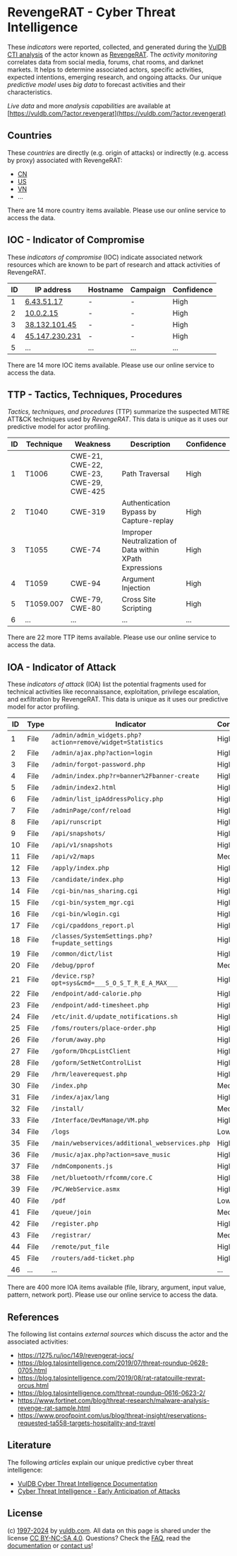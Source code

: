 # RevengeRAT - Cyber Threat Intelligence

These _indicators_ were reported, collected, and generated during the [VulDB CTI analysis](https://vuldb.com/?kb.cti) of the actor known as [RevengeRAT](https://vuldb.com/?actor.revengerat). The _activity monitoring_ correlates data from social media, forums, chat rooms, and darknet markets. It helps to determine associated actors, specific activities, expected intentions, emerging research, and ongoing attacks. Our unique _predictive model_ uses _big data_ to forecast activities and their characteristics.

_Live data_ and more _analysis capabilities_ are available at [https://vuldb.com/?actor.revengerat](https://vuldb.com/?actor.revengerat)

## Countries

These _countries_ are directly (e.g. origin of attacks) or indirectly (e.g. access by proxy) associated with RevengeRAT:

* [CN](https://vuldb.com/?country.cn)
* [US](https://vuldb.com/?country.us)
* [VN](https://vuldb.com/?country.vn)
* ...

There are 14 more country items available. Please use our online service to access the data.

## IOC - Indicator of Compromise

These _indicators of compromise_ (IOC) indicate associated network resources which are known to be part of research and attack activities of RevengeRAT.

ID | IP address | Hostname | Campaign | Confidence
-- | ---------- | -------- | -------- | ----------
1 | [6.43.51.17](https://vuldb.com/?ip.6.43.51.17) | - | - | High
2 | [10.0.2.15](https://vuldb.com/?ip.10.0.2.15) | - | - | High
3 | [38.132.101.45](https://vuldb.com/?ip.38.132.101.45) | - | - | High
4 | [45.147.230.231](https://vuldb.com/?ip.45.147.230.231) | - | - | High
5 | ... | ... | ... | ...

There are 14 more IOC items available. Please use our online service to access the data.

## TTP - Tactics, Techniques, Procedures

_Tactics, techniques, and procedures_ (TTP) summarize the suspected MITRE ATT&CK techniques used by _RevengeRAT_. This data is unique as it uses our predictive model for actor profiling.

ID | Technique | Weakness | Description | Confidence
-- | --------- | -------- | ----------- | ----------
1 | T1006 | CWE-21, CWE-22, CWE-23, CWE-29, CWE-425 | Path Traversal | High
2 | T1040 | CWE-319 | Authentication Bypass by Capture-replay | High
3 | T1055 | CWE-74 | Improper Neutralization of Data within XPath Expressions | High
4 | T1059 | CWE-94 | Argument Injection | High
5 | T1059.007 | CWE-79, CWE-80 | Cross Site Scripting | High
6 | ... | ... | ... | ...

There are 22 more TTP items available. Please use our online service to access the data.

## IOA - Indicator of Attack

These _indicators of attack_ (IOA) list the potential fragments used for technical activities like reconnaissance, exploitation, privilege escalation, and exfiltration by RevengeRAT. This data is unique as it uses our predictive model for actor profiling.

ID | Type | Indicator | Confidence
-- | ---- | --------- | ----------
1 | File | `/admin/admin_widgets.php?action=remove/widget=Statistics` | High
2 | File | `/admin/ajax.php?action=login` | High
3 | File | `/admin/forgot-password.php` | High
4 | File | `/admin/index.php?r=banner%2Fbanner-create` | High
5 | File | `/admin/index2.html` | High
6 | File | `/admin/list_ipAddressPolicy.php` | High
7 | File | `/adminPage/conf/reload` | High
8 | File | `/api/runscript` | High
9 | File | `/api/snapshots/` | High
10 | File | `/api/v1/snapshots` | High
11 | File | `/api/v2/maps` | Medium
12 | File | `/apply/index.php` | High
13 | File | `/candidate/index.php` | High
14 | File | `/cgi-bin/nas_sharing.cgi` | High
15 | File | `/cgi-bin/system_mgr.cgi` | High
16 | File | `/cgi-bin/wlogin.cgi` | High
17 | File | `/cgi/cpaddons_report.pl` | High
18 | File | `/classes/SystemSettings.php?f=update_settings` | High
19 | File | `/common/dict/list` | High
20 | File | `/debug/pprof` | Medium
21 | File | `/device.rsp?opt=sys&cmd=___S_O_S_T_R_E_A_MAX___` | High
22 | File | `/endpoint/add-calorie.php` | High
23 | File | `/endpoint/add-timesheet.php` | High
24 | File | `/etc/init.d/update_notifications.sh` | High
25 | File | `/foms/routers/place-order.php` | High
26 | File | `/forum/away.php` | High
27 | File | `/goform/DhcpListClient` | High
28 | File | `/goform/SetNetControlList` | High
29 | File | `/hrm/leaverequest.php` | High
30 | File | `/index.php` | Medium
31 | File | `/index/ajax/lang` | High
32 | File | `/install/` | Medium
33 | File | `/Interface/DevManage/VM.php` | High
34 | File | `/logs` | Low
35 | File | `/main/webservices/additional_webservices.php` | High
36 | File | `/music/ajax.php?action=save_music` | High
37 | File | `/ndmComponents.js` | High
38 | File | `/net/bluetooth/rfcomm/core.C` | High
39 | File | `/PC/WebService.asmx` | High
40 | File | `/pdf` | Low
41 | File | `/queue/join` | Medium
42 | File | `/register.php` | High
43 | File | `/registrar/` | Medium
44 | File | `/remote/put_file` | High
45 | File | `/routers/add-ticket.php` | High
46 | ... | ... | ...

There are 400 more IOA items available (file, library, argument, input value, pattern, network port). Please use our online service to access the data.

## References

The following list contains _external sources_ which discuss the actor and the associated activities:

* https://1275.ru/ioc/149/revengerat-iocs/
* https://blog.talosintelligence.com/2019/07/threat-roundup-0628-0705.html
* https://blog.talosintelligence.com/2019/08/rat-ratatouille-revrat-orcus.html
* https://blog.talosintelligence.com/threat-roundup-0616-0623-2/
* https://www.fortinet.com/blog/threat-research/malware-analysis-revenge-rat-sample.html
* https://www.proofpoint.com/us/blog/threat-insight/reservations-requested-ta558-targets-hospitality-and-travel

## Literature

The following _articles_ explain our unique predictive cyber threat intelligence:

* [VulDB Cyber Threat Intelligence Documentation](https://vuldb.com/?kb.cti)
* [Cyber Threat Intelligence - Early Anticipation of Attacks](https://www.scip.ch/en/?labs.20201022)

## License

(c) [1997-2024](https://vuldb.com/?kb.changelog) by [vuldb.com](https://vuldb.com/?kb.about). All data on this page is shared under the license [CC BY-NC-SA 4.0](https://creativecommons.org/licenses/by-nc-sa/4.0/). Questions? Check the [FAQ](https://vuldb.com/?kb.faq), read the [documentation](https://vuldb.com/?kb) or [contact us](https://vuldb.com/?contact)!
